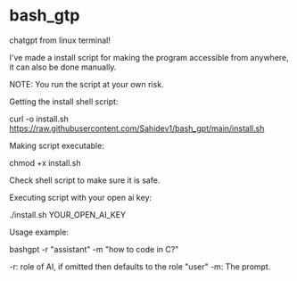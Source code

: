# bash_gtp
chatgpt from linux terminal!

I've made a install script for making the program accessible from anywhere, it can also be done manually. 

NOTE: You run the script at your own risk. 

Getting the install shell script: 

curl -o install.sh https://raw.githubusercontent.com/Sahidev1/bash_gpt/main/install.sh

Making script executable:

chmod +x install.sh

Check shell script to make sure it is safe. 

Executing script with your open ai key: 

./install.sh YOUR_OPEN_AI_KEY

Usage example: 

bashgpt -r "assistant" -m "how to code in C?"

-r: role of AI, if omitted then defaults to the role "user"
-m: The prompt. 


